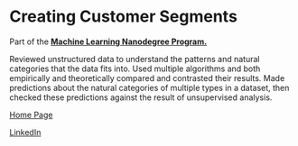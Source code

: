 # Creating Customer Segments

Part of the [**Machine Learning Nanodegree Program.**](https://www.udacity.com/course/machine-learning-engineer-nanodegree--nd009t)

Reviewed unstructured data to understand the patterns and natural categories that the data fits into. Used multiple algorithms and both empirically and theoretically compared and contrasted their results. Made predictions about the natural categories of multiple types in a dataset, then checked these predictions against the result of unsupervised analysis.

[Home Page](http://miguelangelnieto.net)

[LinkedIn](https://www.linkedin.com/in/miguelangelnieto/?locale=en_US)
